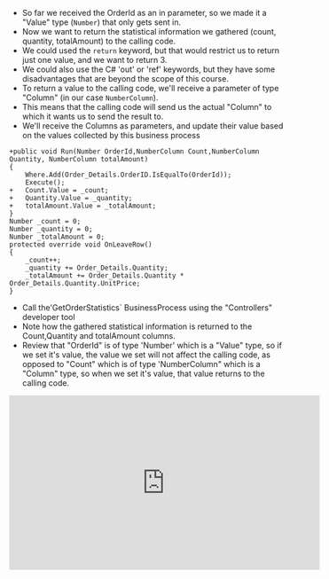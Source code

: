 ﻿* So far we received the OrderId as an in parameter, so we made it a "Value" type (`Number`) that only gets sent in.
* Now we want to return the statistical information we gathered (count, quantity, totalAmount) to the calling code.
* We could used the `return` keyword, but that would restrict us to return just one value, and we want to return 3.
* We could also use the C# 'out' or 'ref' keywords, but they have some disadvantages that are beyond the scope of this course.
* To return a value to the calling code, we'll receive a parameter of type "Column" (in our case `NumberColumn`).
* This means that the calling code will send us the actual "Column" to which it wants us to send the result to.
* We'll receive the Columns as parameters, and update their value based on the values collected by this business process

```csdiff
+public void Run(Number OrderId,NumberColumn Count,NumberColumn Quantity, NumberColumn totalAmount)
{
    Where.Add(Order_Details.OrderID.IsEqualTo(OrderId));
    Execute();
+   Count.Value = _count;
+   Quantity.Value = _quantity;
+   totalAmount.Value = _totalAmount;
}
Number _count = 0;
Number _quantity = 0;
Number _totalAmount = 0;
protected override void OnLeaveRow()
{
    _count++;
    _quantity += Order_Details.Quantity;
    _totalAmount += Order_Details.Quantity * Order_Details.Quantity.UnitPrice;
}
```
* Call the'GetOrderStatistics` BusinessProcess using the "Controllers" developer tool
* Note how the gathered statistical information is returned to the Count,Quantity and totalAmount columns.
* Review that "OrderId" is of type 'Number' which is a "Value" type, so if we set it's value, the value we set will not affect the calling code, as opposed to "Count" which is of type 'NumberColumn" which is a "Column" type, so when we set it's value, that value returns to the calling code.

<iframe width="560" height="315" src="https://www.youtube.com/embed/eyeww84-coA?list=PL1DEQjXG2xnKS0Zo7h-PrExXZ18hGxhvA" frameborder="0" allowfullscreen></iframe>




